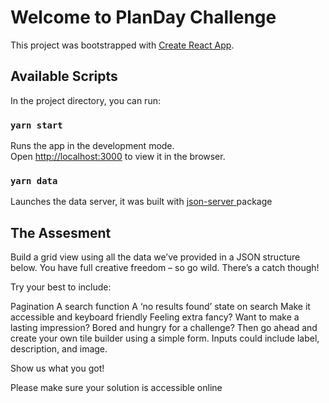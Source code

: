 # Welcome to PlanDay Challenge

This project was bootstrapped with [Create React App](https://github.com/facebook/create-react-app).

## Available Scripts

In the project directory, you can run:

### `yarn start`

Runs the app in the development mode.\
Open [http://localhost:3000](http://localhost:3000) to view it in the browser.

### `yarn data`

Launches the data server, it was built with [json-server ](https://www.npmjs.com/package/json-server) package



## The Assesment

Build a grid view using all the data we’ve provided in a JSON structure below.
You have full creative freedom – so go wild. There’s a catch though!

Try your best to include:

Pagination
A search function
A ‘no results found’ state on search
Make it accessible and keyboard friendly
Feeling extra fancy? Want to make a lasting impression? Bored and hungry for a challenge? Then go ahead and create your own tile builder using a simple form.
Inputs could include label, description, and image.

Show us what you got!


Please make sure your solution is accessible online